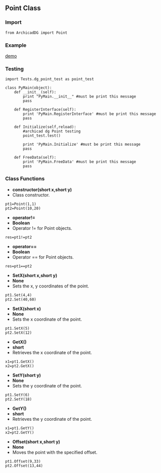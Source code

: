 ## Point Class

### Import
```
from ArchicadDG import Point
``` 

### Example
[demo](../Scripts/Tests/dg_point_test.py)

### Testing
```
import Tests.dg_point_test as point_test

class PyMain(object):
    def __init__(self):
        print "PyMain.__init__" #must be print this message
        pass

    def RegisterInterface(self):
        print 'PyMain.RegisterInterface' #must be print this message
        pass
    
    def Initialize(self,reload):
        #archicad dg Point testing
        point_test.test()
        
        print 'PyMain.Initialize' #must be print this message
        pass

    def FreeData(self):
        print 'PyMain.FreeData' #must be print this message
        pass

```

### Class Functions

* **constructor(short x,short y)**
* Class constructor.
```
pt1=Point(1,1)
pt2=Point(10,20)
```

* **operator!=**
* **Boolean**
* Operator != for Point objects.

```
res=pt1!=pt2
```

* **operator==**
* **Boolean**
* Operator == for Point objects.

```
res=pt1==pt2
```

* **SetX(short x,short y)**
* **None**
* Sets the x, y coordinates of the point.
```
pt1.Set(4,4)
pt2.Set(40,60)
```


* **SetX(short x)**
* **None**
* Sets the x coordinate of the point.

```
pt1.SetX(5)
pt2.SetX(12)
```

* **GetX()**
* **short**
* Retrieves the x coordinate of the point.

```
x1=pt1.GetX()
x2=pt2.GetX()
```

* **SetY(short y)**
* **None**
* Sets the y coordinate of the point.

```
pt1.SetY(6)
pt2.SetY(18)
```

* **GetY()**
* **short**
* Retrieves the y coordinate of the point.

```
x1=pt1.GetY()
x2=pt2.GetY()
```

* **Offset(short x,short y)**
* **None**
* Moves the point with the specified offset.

```
pt1.Offset(9,33)
pt2.Offset(13,44)
```

